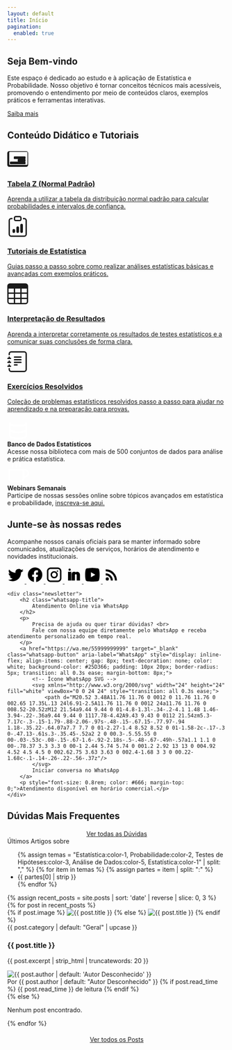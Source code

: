 ```yaml
---
layout: default
title: Início
pagination:
  enabled: true
---
```


<section class="hero">
    <h1>Seja Bem-vindo</h1>
    <p>Este espaço é dedicado ao estudo e à aplicação de Estatística e Probabilidade. Nosso objetivo é tornar conceitos técnicos mais acessíveis, promovendo o entendimento por meio de conteúdos claros, exemplos práticos e ferramentas interativas.</p>
    <a href="{{ 
'/servicos/'
 | relative_url }}" class="cta-button">Saiba mais</a>
</section>

<div class="container">
    <h2 class="section-title">Conteúdo Didático e Tutoriais</h2>
    <div class="features">
        <a href="{{ '/tabela-z/' | relative_url }}" class="feature-card feature-card-link">
            <div class="feature-icon">
                <svg xmlns="http://www.w3.org/2000/svg" width="48" height="48" fill="currentColor" viewBox="0 0 16 16">
                    <path d="M0 12.5A1.5 1.5 0 0 0 1.5 14h13a1.5 1.5 0 0 0 1.5-1.5v-9A1.5 1.5 0 0 0 14.5 2h-13A1.5 1.5 0 0 0 0 3.5v9zM1.5 3a.5.5 0 0 1 .5-.5h13a.5.5 0 0 1 .5.5v9a.5.5 0 0 1-.5.5h-13a.5.5 0 0 1-.5-.5v-9z"/>
                    <path d="M8 8.5a.5.5 0 0 1 .5-.5h5a.5.5 0 0 1 .5.5v1a.5.5 0 0 1-.5.5h-5a.5.5 0 0 1-.5-.5v-1zm-3-2a.5.5 0 0 1 .5-.5h8a.5.5 0 0 1 .5.5v1a.5.5 0 0 1-.5.5h-8a.5.5 0 0 1-.5-.5v-1zm-3 4a.5.5 0 0 1 .5-.5h11a.5.5 0 0 1 .5.5v1a.5.5 0 0 1-.5.5h-11a.5.5 0 0 1-.5-.5v-1z"/>
                </svg>
            </div>
            <h3>Tabela Z (Normal Padrão)</h3>
            <p>Aprenda a utilizar a tabela da distribuição normal padrão para calcular probabilidades e intervalos de confiança.</p>
        </a>
        <a href="#" class="feature-card feature-card-link">
            <div class="feature-icon">
                <svg xmlns="http://www.w3.org/2000/svg" width="48" height="48" fill="currentColor" viewBox="0 0 16 16">
                    <path d="M4 11a1 1 0 1 1 2 0v1a1 1 0 1 1-2 0v-1zm6-4a1 1 0 1 1 2 0v5a1 1 0 1 1-2 0V7zM7 9a1 1 0 0 1 2 0v3a1 1 0 1 1-2 0V9z"/>
                    <path d="M4 1.5H3a2 2 0 0 0-2 2V14a2 2 0 0 0 2 2h10a2 2 0 0 0 2-2V3.5a2 2 0 0 0-2-2h-1v1h1a1 1 0 0 1 1 1V14a1 1 0 0 1-1 1H3a1 1 0 0 1-1-1V3.5a1 1 0 0 1 1-1h1v-1z"/>
                    <path d="M9.5 1a.5.5 0 0 1 .5.5v1a.5.5 0 0 1-.5.5h-3a.5.5 0 0 1-.5-.5v-1a.5.5 0 0 1 .5-.5h3zm-3-1A1.5 1.5 0 0 0 5 1.5v1A1.5 1.5 0 0 0 6.5 4h3A1.5 1.5 0 0 0 11 2.5v-1A1.5 1.5 0 0 0 9.5 0h-3z"/>
                </svg>
            </div>
            <h3>Tutoriais de Estatística</h3>
            <p>Guias passo a passo sobre como realizar análises estatísticas básicas e avançadas com exemplos práticos.</p>
        </a>
        <a href="#" class="feature-card feature-card-link">
            <div class="feature-icon">
                <svg xmlns="http://www.w3.org/2000/svg" width="48" height="48" fill="currentColor" viewBox="0 0 16 16">
                    <path d="M0 2a2 2 0 0 1 2-2h12a2 2 0 0 1 2 2v12a2 2 0 0 1-2 2H2a2 2 0 0 1-2-2V2zm15 2h-4v3h4V4zm0 4h-4v3h4V8zm0 4h-4v3h3a1 1 0 0 0 1-1v-2zm-5 3v-3H6v3h4zm-5 0v-3H1v2a1 1 0 0 0 1 1h3zm-4-4h4V8H1v3zm0-4h4V4H1v3zm5-3v3h4V4H6zm4 4H6v3h4V8z"/>
                </svg>
            </div>
            <h3>Interpretação de Resultados</h3>
            <p>Aprenda a interpretar corretamente os resultados de testes estatísticos e a comunicar suas conclusões de forma clara.</p>
        </a>
        <a href="#" class="feature-card feature-card-link">
            <div class="feature-icon">
                <svg xmlns="http://www.w3.org/2000/svg" width="48" height="48" fill="currentColor" viewBox="0 0 16 16">
                    <path d="M5 10.5a.5.5 0 0 1 .5-.5h2a.5.5 0 0 1 0 1h-2a.5.5 0 0 1-.5-.5zm0-2a.5.5 0 0 1 .5-.5h5a.5.5 0 0 1 0 1h-5a.5.5 0 0 1-.5-.5zm0-2a.5.5 0 0 1 .5-.5h5a.5.5 0 0 1 0 1h-5a.5.5 0 0 1-.5-.5zm0-2a.5.5 0 0 1 .5-.5h5a.5.5 0 0 1 0 1h-5a.5.5 0 0 1-.5-.5z"/>
                    <path d="M3 0h10a2 2 0 0 1 2 2v12a2 2 0 0 1-2 2H3a2 2 0 0 1-2-2v-1h1v1a1 1 0 0 0 1 1h10a1 1 0 0 0 1-1V2a1 1 0 0 0-1-1H3a1 1 0 0 0-1 1v1H1V2a2 2 0 0 1 2-2z"/>
                    <path d="M1 5v-.5a.5.5 0 0 1 1 0V5h.5a.5.5 0 0 1 0 1h-2a.5.5 0 0 1 0-1H1zm0 3v-.5a.5.5 0 0 1 1 0V8h.5a.5.5 0 0 1 0 1h-2a.5.5 0 0 1 0-1H1zm0 3v-.5a.5.5 0 0 1 1 0v.5h.5a.5.5 0 0 1 0 1h-2a.5.5 0 0 1 0-1H1z"/>
                </svg>
            </div>
            <h3>Exercícios Resolvidos</h3>
            <p>Coleção de problemas estatísticos resolvidos passo a passo para ajudar no aprendizado e na preparação para provas.</p>
        </a>
    </div>
</div>

<!-- Conteúdo estatístico para a barra promocional -->
<section class="promo-bar">
    <div class="promo-item">
        <span class="promo-icon">
            <svg xmlns="http://www.w3.org/2000/svg" width="50" height="50" viewBox="0 0 24 24" fill="none" stroke="white" stroke-width="2" stroke-linecap="round" stroke-linejoin="round">
                <path d="M21 12c0 1.66-4 3-9 3s-9-1.34-9-3"></path>
                <path d="M3 5v14c0 1.66 4 3 9 3s9-1.34 9-3V5"></path>
                <path d="M3 5c0 1.66 4 3 9 3s9-1.34 9-3"></path>
                <path d="M3 12c0 1.66 4 3 9 3s9-1.34 9-3"></path>
            </svg>
        </span>
        <div>
            <strong>Banco de Dados Estatísticos</strong><br>
            Acesse nossa biblioteca com mais de 500 conjuntos de dados para análise e prática estatística.
        </div>
    </div>
    <div class="promo-item">
        <span class="promo-icon">
            <svg xmlns="http://www.w3.org/2000/svg" width="50" height="50" viewBox="0 0 24 24" fill="none" stroke="white" stroke-width="2" stroke-linecap="round" stroke-linejoin="round">
                <path d="M18 8h1a4 4 0 0 1 0 8h-1"></path>
                <path d="M2 8h16v9a4 4 0 0 1-4 4H6a4 4 0 0 1-4-4V8z"></path>
                <line x1="6" y1="1" x2="6" y2="4"></line>
                <line x1="10" y1="1" x2="10" y2="4"></line>
                <line x1="14" y1="1" x2="14" y2="4"></line>
            </svg>
        </span>
        <div>
            <strong>Webinars Semanais</strong><br>
            Participe de nossas sessões online sobre tópicos avançados em estatística e probabilidade, <a href="/eventos/webinars/" target="_blank">inscreva-se aqui.</a>
        </div>
    </div>
</section>

<section class="community-newsletter">
    <div class="community">
        <h2>Junte-se às nossas redes</h2>
        <p>Acompanhe nossos canais oficiais para se manter informado sobre comunicados, atualizações de serviços, horários de atendimento e novidades institucionais.</p>
        <div class="social-icons">
            <a href="#" aria-label="Twitter">
                <svg width="40" height="40" viewBox="0 0 24 24" fill="black" xmlns="http://www.w3.org/2000/svg">
                    <path d="M22.46 6c-.77.35-1.6.59-2.46.69a4.3 4.3 0 001.88-2.37 8.6 8.6 0 01-2.72 1.04A4.28 4.28 0 0015.5 4c-2.36 0-4.28 1.91-4.28 4.27 0 .33.04.65.1.96-3.55-.18-6.7-1.88-8.8-4.46a4.27 4.27 0 00-.58 2.15c0 1.48.76 2.79 1.91 3.56a4.3 4.3 0 01-1.94-.54v.05c0 2.07 1.47 3.8 3.42 4.2a4.3 4.3 0 01-1.93.07c.55 1.72 2.14 2.97 4.02 3a8.6 8.6 0 01-6.32 1.77A12.1 12.1 0 007.29 21c7.55 0 11.68-6.26 11.68-11.68 0-.18-.01-.35-.02-.53A8.3 8.3 0 0022.46 6z"/>
                </svg>
            </a>
            <a href="#" aria-label="Facebook">
                <svg width="40" height="40" viewBox="0 0 24 24" fill="black" xmlns="http://www.w3.org/2000/svg">
                    <path d="M22 12a10 10 0 10-11.6 9.88v-7H8v-3h2.4V9.5a3.4 3.4 0 013.6-3.6h2v3h-2c-.28 0-.6.14-.6.6V12H16l-.5 3h-2v7A10 10 0 0022 12z"/>
                </svg>
            </a>
            <a href="https://www.instagram.com/2ri.petrolina/" aria-label="Instagram" target="_blank">
                <svg width="40" height="40" viewBox="0 0 24 24" fill="black" xmlns="http://www.w3.org/2000/svg">
                    <path d="M7 2C4.24 2 2 4.24 2 7v10c0 2.76 2.24 5 5 5h10c2.76 0 5-2.24 5-5V7c0-2.76-2.24-5-5-5H7zm10 2c1.66 0 3 1.34 3 3v10c0 1.66-1.34 3-3 3H7c-1.66 0-3-1.34-3-3V7c0-1.66 1.34-3 3-3h10zM12 7a5 5 0 100 10 5 5 0 000-10zm0 2a3 3 0 110 6 3 3 0 010-6zm4.5-3a1 1 0 100 2 1 1 0 000-2z"/>
                </svg>
            </a>
            <a href="#" aria-label="LinkedIn">
                <svg width="40" height="40" viewBox="0 0 24 24" fill="black" xmlns="http://www.w3.org/2000/svg">
                    <path d="M6.94 6.5a1.5 1.5 0 110-3 1.5 1.5 0 010 3zM4.75 8h4.5v12h-4.5V8zM13 8c-1.93 0-3.25 1.25-3.25 2.93V20h4.5v-7.5c0-.75.56-1.3 1.25-1.3.66 0 1.25.55 1.25 1.3V20h4.5v-7.83C21.25 9.77 19.62 8 17.5 8c-1.16 0-2.06.42-2.5 1.02V8H13z"/>
                </svg>
            </a>
            <a href="#" aria-label="YouTube">
                <svg width="40" height="40" viewBox="0 0 24 24" fill="black" xmlns="http://www.w3.org/2000/svg">
                    <path d="M19.615 3.184C20.403 3.401 21.059 4.056 21.276 4.844C21.698 6.417 22 8.523 22 12C22 15.477 21.698 17.583 21.276 19.156C21.059 19.944 20.403 20.599 19.615 20.816C18.042 21.238 12 21.5 12 21.5C12 21.5 5.958 21.238 4.385 20.816C3.597 20.599 2.941 19.944 2.724 19.156C2.302 17.583 2 15.477 2 12C2 8.523 2.302 6.417 2.724 4.844C2.941 4.056 3.597 3.401 4.385 3.184C5.958 2.762 12 2.5 12 2.5C12 2.5 18.042 2.762 19.615 3.184ZM10 8.5V15.5L16 12L10 8.5Z" />
                </svg>
            </a>
            <a href="/feed.xml" aria-label="RSS Feed" target="_blank">
                <svg width="40" height="40" viewBox="0 0 24 24" fill="black" xmlns="http://www.w3.org/2000/svg">
                    <path d="M6.18 15.64a2.18 2.18 0 0 1 0 4.36 2.18 2.18 0 0 1 0-4.36zM4 4.44A15.56 15.56 0 0 1 19.56 20h-2.83A12.73 12.73 0 0 0 4 7.27V4.44zm0 5.66a9.9 9.9 0 0 1 9.9 9.9h-2.83A7.07 7.07 0 0 0 4 12.93V10.1z"/>
                </svg>
            </a>                    
        </div>
    </div>

    <div class="newsletter">
        <h2 class="whatsapp-title">
            Atendimento Online via WhatsApp
        </h2>                               
        <p>
            Precisa de ajuda ou quer tirar dúvidas? <br>
            Fale com nossa equipe diretamente pelo WhatsApp e receba atendimento personalizado em tempo real.
        </p>
        <a href="https://wa.me/55999999999" target="_blank" class="whatsapp-button" aria-label="WhatsApp" style="display: inline-flex; align-items: center; gap: 8px; text-decoration: none; color: white; background-color: #25D366; padding: 10px 20px; border-radius: 5px; transition: all 0.3s ease; margin-bottom: 8px;">
            <!-- Ícone WhatsApp SVG -->
            <svg xmlns="http://www.w3.org/2000/svg" width="24" height="24" fill="white" viewBox="0 0 24 24" style="transition: all 0.3s ease;">
                <path d="M20.52 3.48A11.76 11.76 0 0012 0 11.76 11.76 0 002.65 17.35L.13 24l6.91-2.5A11.76 11.76 0 0012 24a11.76 11.76 0 008.52-20.52zM12 21.54a9.44 9.44 0 01-4.8-1.3l-.34-.2-4.1 1.48 1.46-3.94-.22-.36a9.44 9.44 0 1117.78-4.42A9.43 9.43 0 0112 21.54zm5.3-7.17c-.3-.15-1.79-.88-2.06-.97s-.48-.15-.67.15-.77.97-.94 1.18-.35.22-.64.07a7.7 7.7 0 01-2.27-1.4 8.52 8.52 0 01-1.58-2c-.17-.3 0-.47.13-.61s.3-.35.45-.52a2 2 0 00.3-.5.55.55 0 00-.03-.53c-.08-.15-.67-1.6-.92-2.18s-.5-.48-.67-.49h-.57a1.1 1.1 0 00-.78.37 3.3 3.3 0 00-1 2.44 5.74 5.74 0 001.2 2.92 13 13 0 004.92 4.52 4.5 4.5 0 002.62.75 3.63 3.63 0 002.4-1.68 3 3 0 00.22-1.68c-.1-.14-.26-.22-.56-.37z"/>
            </svg>
            Iniciar conversa no WhatsApp
        </a>
        <p style="font-size: 0.8rem; color: #666; margin-top: 0;">Atendimento disponível em horário comercial.</p>
    </div>
</section>        

<!-- Conteúdo dinâmico: Dúvidas -->
<section class="testimonials">
    <h2>Dúvidas Mais Frequentes</h2>
    <div class="carousel-wrapper">
        <!-- Botões removidos -->
        <div class="testimonial-list" id="testimonial-list">
            <!-- Dúvidas inseridas via JavaScript -->
        </div>
    </div>
    <div style="text-align: center; margin-top: 20px;">
        <a href="{{ '/faq/' | relative_url }}" class="cta-button">Ver todas as Dúvidas</a>
    </div>
</section>

<!-- Seção dinâmica dos últimos artigos do blog com PAGINAÇÃO -->
<section class="blog-latest-cards">
  <div class="scrolling-words-container">
    <span>Últimos Artigos sobre</span>
    <div class="scrolling-words-box">
      <ul>
        {% assign temas = 
          "Estatística:color-1,
           Probabilidade:color-2,
           Testes de Hipóteses:color-3,
           Análise de Dados:color-5,
           Estatística:color-1" | split: "," 
        %}
        {% for item in temas %}
          {% assign partes = item | split: ":" %}
          <li class="{{ partes[1] | strip }}">{{ partes[0] | strip }}</li>
        {% endfor %}
      </ul>
    </div>
  </div>
</section>
    <div class="blog-cards-wrapper" id="posts-container">
        <div class="blog-cards">
            {% assign recent_posts = site.posts | sort: 'date' | reverse | slice: 0, 3 %}
            {% for post in recent_posts %}
            <article class="blog-card">
                <a href="{{ post.url | relative_url }}" style="text-decoration: none; color: inherit;">
                    {% if post.image %}
                    <img src="{{ post.image }}" alt="{{ post.title }}" class="blog-card-img">
                    {% else %}
                    <img src="https://via.placeholder.com/370x200.png?text=Sem+Imagem" alt="{{ post.title }}" class="blog-card-img">
                    {% endif %}
                    <div class="blog-card-content">
                        <span class="blog-card-category">{{ post.category | default: "Geral" | upcase }}</span>
                        <h3 class="blog-card-title">{{ post.title }}</h3>
                        <p class="blog-card-desc">{{ post.excerpt | strip_html | truncatewords: 20 }}</p>
                        <div class="blog-card-author">
                            <img src="https://cdn4.iconfinder.com/data/icons/symbols-vol-1-1/40/user-person-single-id-account-player-male-female-512.png" alt="{{ post.author | default: 'Autor Desconhecido' }}" class="blog-card-author-img">
                            <div>
                                <span class="blog-card-author-name">Por {{ post.author | default: "Autor Desconhecido" }}</span>
                                {% if post.read_time %}
                                <span class="blog-card-meta">{{ post.read_time }} de leitura</span>
                                {% endif %}
                            </div>
                        </div>
                    </div>
                </a>
            </article>
            {% else %}
              <p>Nenhum post encontrado.</p>
            {% endfor %}
        </div>
    </div>
    <div style="text-align: center; margin-top: 20px; margin-bottom: 20px;">
        <a href="{{ '/blog/all/' | relative_url }}" class="cta-button">Ver todos os Posts</a>
    </div>
</section>





